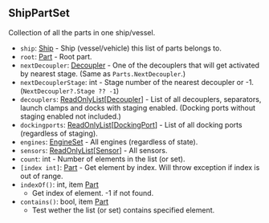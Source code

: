 ## ShipPartSet

Collection of all the parts in one ship/vessel.

- `ship`: [Ship](../API/Ship.md) - Ship (vessel/vehicle) this list of parts belongs to.
- `root`: [Part](PartBase.md) - Root part.
- `nextDecoupler`: [Decoupler](Decoupler.md) - One of the decouplers that will get activated by nearest stage. (Same as `Parts.NextDecoupler`.)
- `nextDecouplerStage`: int - Stage number of the nearest decoupler or -1. (`NextDecoupler?.Stage ?? -1`)
- `decouplers`: [ReadOnlyList](../API/ReadOnlyList.1.md)\[[Decoupler](Decoupler.md)\] - List of all decouplers, separators, launch clamps and docks with staging enabled. (Docking ports without staging enabled not included.)
- `dockingports`: [ReadOnlyList](../API/ReadOnlyList.1.md)\[[DockingPort](DockingPort.md)\] - List of all docking ports (regardless of staging).
- `engines`: [EngineSet](EngineSet.md) - All engines (regardless of state).
- `sensors`: [ReadOnlyList](../API/ReadOnlyList.1.md)\[[Sensor](Sensor.md)\] - All sensors.
- `count`: int - Number of elements in the list (or set).
- `[index int]`: [Part](PartBase.md) - Get element by index. Will throw exception if index is out of range.
- `indexOf()`: int, item [Part](PartBase.md)
  - Get index of element. -1 if not found.
- `contains()`: bool, item [Part](PartBase.md)
  - Test wether the list (or set) contains specified element.
